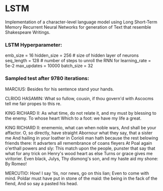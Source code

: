 # LSTM
Implementation of a character-level language model using Long Short-Term Memory Recurrent Neural Networks for generation of Text that resemble Shakespeare Writings. 


### LSTM Hyperparameter:

emb_size = 16
hidden_size = 256  # size of hidden layer of neurons
seq_length = 128  # number of steps to unroll the RNN for
learning_rate = 5e-2
max_updates = 10000
batch_size = 32


### Sampled test after 9780 iterations:

MARCIUS:
Besides for his sentence stand your hands.

CLRIOG HASAMIN:
What so fullow, cousin, if thou govern'd with
Ascocms tell me fair propes to this re.

KING RICHARD II:
As what time, do not relate it, and my must
by blessing to the enemy. To whose heart
Which to a foot: we have my life a great.

KING RICHARD II:
 enememio, what can when noble wars,
And shall be your affactor. O, so directly, have straight
Abornour what they say, that a sister me
And hailing in your loather in Corioli man hath
because the rest belowing friends there:
It advarters all remembrance of coans fleyers
At Poal again o'erthall powers and sly:
This match upon the people, punster that say
that what for any trick on Henry's wood heart as else
Turns or grace gives me viritorier. Even black, Julys,
Thy dismong's son, and my haste aid my shone:
By Romeo!

MERCUTIO:
How! I say 'tis, nor news, go on this lian;
Even to come with mind. Poldar must have
put in stone of the maid: the being in the fack of the fiend,
And so say a pasted his head.

